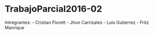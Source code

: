 # TrabajoParcial2016-02
Intregrantes:  - Cristian Florett - Jhon Carrizales - Luis Gutierrez - Fritz Manrique
